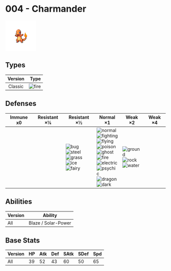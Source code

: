 # 004 - Charmander

![charmander](../img/pokemon/004.png)

## Types

| Version | Type                           |
| :-----: | -----------------------------: |
| Classic | ![fire](../img/types/fire.png) |

## Defenses

| Immune x0 | Resistant ×¼ | Resistant ×½                                                                                                                                                                 | Normal ×1                                                                                                                                                                                                                                                                                                                                                                                         | Weak ×2                                                                                                    | Weak ×4 |
| --------- | ------------ | ---------------------------------------------------------------------------------------------------------------------------------------------------------------------------- | ------------------------------------------------------------------------------------------------------------------------------------------------------------------------------------------------------------------------------------------------------------------------------------------------------------------------------------------------------------------------------------------------- | ---------------------------------------------------------------------------------------------------------- | ------- |
|           |              | ![bug](../img/types/bug.png)<br/>![steel](../img/types/steel.png)<br/>![grass](../img/types/grass.png)<br/>![ice](../img/types/ice.png)<br/>![fairy](../img/types/fairy.png) | ![normal](../img/types/normal.png)<br/>![fighting](../img/types/fighting.png)<br/>![flying](../img/types/flying.png)<br/>![poison](../img/types/poison.png)<br/>![ghost](../img/types/ghost.png)<br/>![fire](../img/types/fire.png)<br/>![electric](../img/types/electric.png)<br/>![psychic](../img/types/psychic.png)<br/>![dragon](../img/types/dragon.png)<br/>![dark](../img/types/dark.png) | ![ground](../img/types/ground.png)<br/>![rock](../img/types/rock.png)<br/>![water](../img/types/water.png) |         |

## Abilities

| Version | Ability             |
| ------- | ------------------- |
| All     | Blaze / Solar-Power |

## Base Stats

| Version | HP | Atk | Def | SAtk | SDef | Spd |
| ------- | -- | --- | --- | ---- | ---- | --- |
| All     | 39 | 52  | 43  | 60   | 50   | 65  |